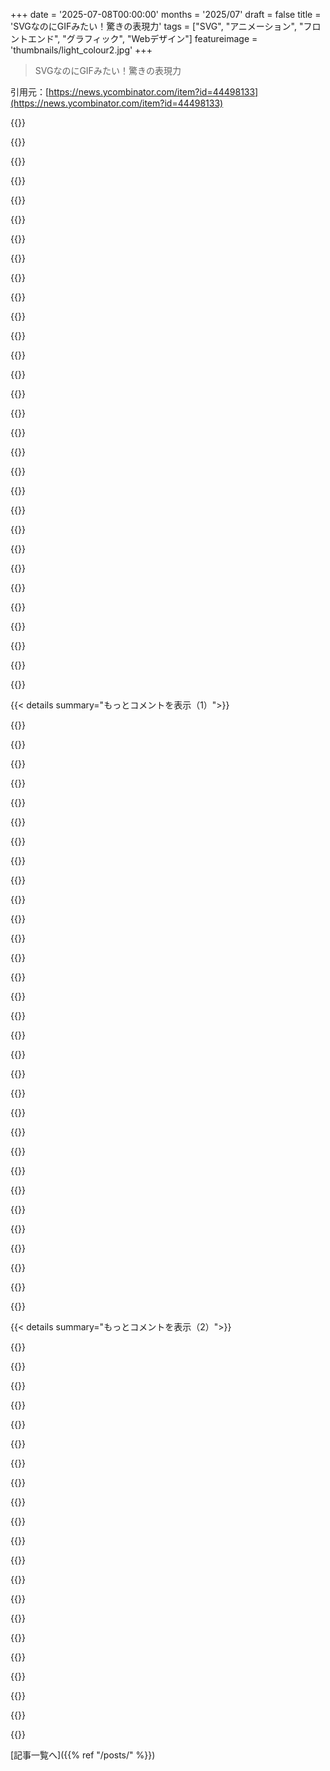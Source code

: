 +++
date = '2025-07-08T00:00:00'
months = '2025/07'
draft = false
title = 'SVGなのにGIFみたい！驚きの表現力'
tags = ["SVG", "アニメーション", "フロントエンド", "グラフィック", "Webデザイン"]
featureimage = 'thumbnails/light_colour2.jpg'
+++

> SVGなのにGIFみたい！驚きの表現力

引用元：[https://news.ycombinator.com/item?id=44498133](https://news.ycombinator.com/item?id=44498133)




{{<matomeQuote body="SVGってJSなしでも色々すごいことできるんだね！Wikipediaにある例だと、ミサイルコマンドとか地下鉄マップ、ローリングシャッターアニメとかがあるよ。<br>https://upload.wikimedia.org/wikipedia/commons/9/9b/SMIL_missile_command_clone.svg<br>https://upload.wikimedia.org/wikipedia/commons/1/13/London_Underground_Diagram_2012_SMIL.svg<br>https://upload.wikimedia.org/wikipedia/commons/4/49/Rolling_shutter_animation_with_SVG_and_SMIL.svg" userName="unleaded" createdAt="2025/07/08 16:34:41" color="#ff5c5c">}}




{{<matomeQuote body="SVGって元々Shockwave/Flash Playerに対抗して出てきたみたい。PDAのアプリ形式でもあったんだって。ネットワーキングサポートも検討されたらしいよ。" userName="leonidasv" createdAt="2025/07/08 16:45:23" color="">}}




{{<matomeQuote body="SWF形式を置き換えるものが出てこないのは残念だね。ゲームとか動画とか、色々詰め込めてすごかったのに。SWFは素晴らしい形式だったと思うよ。" userName="echelon" createdAt="2025/07/08 17:00:08" color="">}}




{{<matomeQuote body="そうそう、昔はロスレス品質の音楽ビデオが数MBでダウンロードできたのにね。AdobeがFlashを何でもかんでもに使わせたりせず、ウェブ標準がもっと早く進んでたら、Flashってもっと良いイメージだったかもね。" userName="unleaded" createdAt="2025/07/08 17:15:30" color="">}}




{{<matomeQuote body="「ネットワーキングサポートが検討された」ってコメントあったけど、SVGはJavaScriptをフルで使えるからネットワーキングもできるよ。ブラウザの＼＜img＞タグだと一部機能制限あるけど、iframeなら全部使えるんだ。" userName="bawolff" createdAt="2025/07/08 19:49:46" color="#ff33a1">}}




{{<matomeQuote body="SVGにネットワーキングサポートがつかなくて本当に良かった！ついてたら絶対広告業界がヤバい押し付け広告を大量に生み出してたと思うとゾッとするね。" userName="ToucanLoucan" createdAt="2025/07/08 19:11:42" color="">}}




{{<matomeQuote body="あの地下鉄マップのチェックボックス機能、超すごいじゃん。もっとSVGのこと勉強しないとな。これはブックマークだね！" userName="Theodores" createdAt="2025/07/08 17:18:15" color="">}}




{{<matomeQuote body="“HDミュージックビデオ”ってどういう意味？もし普通の動画のことなら、今のビデオ・オーディオコーデックの方がFlashより効率いいよ。もし小さかったなら品質が低かったはず。Flashのベクターアニメなら話は別だけど、それは普通のMVじゃないでしょ。" userName="comex" createdAt="2025/07/08 18:48:59" color="#38d3d3">}}




{{<matomeQuote body="みんなFlashゲームは大好きだったけど、サイトごとに違うし、ロード長いし、ちょっと不安定なカスタムメニューは嫌いだったんだよね。" userName="viraptor" createdAt="2025/07/08 17:24:42" color="">}}




{{<matomeQuote body="どういう意味？音や動画入りのロスレスアニメのこと？これは570kでwebassemblyで動く例→https://archive.org/details/flash_badger<br>SVGでも同じことできるよ。ちょこっとJavaScriptとaudioタグでね→http://xn--dahlstrm-t4a.net/svg/audio/html5-audio-in-svg.svg" userName="mxfh" createdAt="2025/07/08 20:01:25" color="#38d3d3">}}




{{<matomeQuote body="私はこれ好きだな→https://upload.wikimedia.org/wikipedia/commons/1/13/London_U...<br>車椅子の人が段差なしで行けるとこ表示してて、私には結構便利なんだ。<br>最初のリンクの話だけど、速攻で核弾頭をプログラムでクリックする方法考えたよ。世界救ったぜ！:D" userName="johnisgood" createdAt="2025/07/08 16:44:48" color="">}}




{{<matomeQuote body="凡例の路線名をクリックしてみて。すっごくよくできた地図だよ。" userName="taeric" createdAt="2025/07/08 21:36:52" color="">}}




{{<matomeQuote body="正直、それは今だってできるよ。Flashの本当のすごさは統合開発環境だったんだ。<br>僕の初めてのプログラミング経験の一つで、Flash MXと本一冊でヤバいものが作れたもんだよ。" userName="tiagod" createdAt="2025/07/08 21:12:38" color="">}}




{{<matomeQuote body="上のコメントは、SVG 1.2（出なかったけど）の生ネットワークソケットを開くAPIの提案のことだと思う→https://www.w3.org/TR/2004/WD-SVG12-20040510/#rawsocket<br>これ、セキュリティやばいって言われてたけど、結局どう解決するか決まらず実装されなかったんだ。<br>Hixieがこれについて面白いこと言ってた気がするけど見つからないや。" userName="ameliaquining" createdAt="2025/07/08 22:16:31" color="#ff5c5c">}}




{{<matomeQuote body="AdobeはFlashをもっと真剣に扱うべきだった。なのに放置してクラッシュやセキュリティ問題の代名詞にして、開発者から搾り取ったんだ。<br>一度Flash買って、クラッシュバグ見つけて報告したけど、一年後に修正されたか確認するのに800ドル払えだって。二度と金なんかやらねーよ。<br>iPhone前は9割超えの普及率だったのに、それを無駄にしたAdobeは、Flashを大事にしてたみんなにとって本当に恥さらしだ。" userName="acdha" createdAt="2025/07/08 22:51:14" color="#ff5733">}}




{{<matomeQuote body="HIGsなんてなかった時代ね…<br>Penny ArcadeのFlashの漫画はこちら→https://www.penny-arcade.com/comic/1999/03/03/macromedia-fla..." userName="philsnow" createdAt="2025/07/08 22:36:54" color="">}}




{{<matomeQuote body="うん、ベクターのことだよ。まあ、あの数値出すにはちょっとズルしてるけどね ;）" userName="unleaded" createdAt="2025/07/08 19:11:43" color="">}}




{{<matomeQuote body="昔、初めてプログラミングしたのがDreamweaverだったんだ。<br>もしFlashだったら今頃どうなってたかなってたまに考えるよ。" userName="kccqzy" createdAt="2025/07/09 15:21:16" color="">}}




{{<matomeQuote body="最近はみんな回線速度が速いから、動画も高画質になったんだよ。<br>H.264みたいな新しいコーデックを使えば、数MBでも結構キレイに見えるんだ。" userName="kccqzy" createdAt="2025/07/08 19:04:01" color="#38d3d3">}}




{{<matomeQuote body="Flash Playerがめちゃくちゃ小さかったのはマジすごかったよね。<br>56Kでもすぐ落ちてきて、IEなら一瞬で入ったんだ。<br>今思うとセキュリティ甘かったけど、Macromediaの技術力はすごい。<br>Javaアプレットより普及したのはその手軽さのおかげ。<br>Steve Jobsがぶっ壊すまではね。" userName="xp84" createdAt="2025/07/09 21:14:12" color="#38d3d3">}}




{{<matomeQuote body="まあ、今はやってないって言ってるわけじゃないけど、一つリスクが減ったのは嬉しいね。" userName="ToucanLoucan" createdAt="2025/07/09 16:15:50" color="">}}




{{<matomeQuote body="badger.swfとかIOSYSの動画のことね。<br>ああいうのはSVGでもJS使えば技術的にはできるよ。<br>でも、Flashみたいに簡単に作れるツールはSVGにはまだ無いと思う。<br>Inkscapeとテキストエディタじゃちょっと違うし。" userName="unleaded" createdAt="2025/07/08 20:37:57" color="#38d3d3">}}




{{<matomeQuote body="機能的にはSWFとかFlashと似たようなことできるよ。<br>アニメーションもできるし（記事見てみて）、JavaScriptでインタラクティブにもできるんだ。" userName="FateOfNations" createdAt="2025/07/08 18:30:20" color="#ff33a1">}}




{{<matomeQuote body="Steve JobsがHTML5とかCSS3がオープンだって言ってた頃ね。<br>AdobeはFlashもPDFみたいにオープンにしてれば生き残れたかも。<br>誰でもツール作れて、Playerもいろいろあって。<br>今でもAcrobat Proでお金取れてるの見ると、オープンにするのもビジネスとしてアリなんだよね。" userName="kccqzy" createdAt="2025/07/09 15:18:34" color="#ff5733">}}




{{<matomeQuote body="あと、それはOracle Corporationの登録商標だから気をつけな。<br>芝刈り機にやられるぞ。（これはJavaのことかな？）" userName="immibis" createdAt="2025/07/09 09:44:54" color="">}}




{{<matomeQuote body="普通の動画コーデックでもアニメーション圧縮するのは得意だよ。<br>前に数分のアニメ作ったら、H.264で数百KBになったもん。" userName="kccqzy" createdAt="2025/07/08 19:06:27" color="#ff5c5c">}}




{{<matomeQuote body="俺のREADMEには毎日更新されるアニメーションSVGがあってさ、天気とか曜日を表示してるんだ。数年前の陪審員義務の時に作ったんだぜP https://github.com/jasonlong" userName="blackant" createdAt="2025/07/08 20:23:32" color="#38d3d3">}}




{{<matomeQuote body="これ、めっちゃクールじゃん！" userName="sotix" createdAt="2025/07/09 00:08:52" color="">}}




{{<matomeQuote body="見た目、すごい良いね！" userName="mbs159" createdAt="2025/07/09 12:52:46" color="">}}




{{<matomeQuote body="GitHubのREADMEなら動画を直接埋め込めるよ。例えばここ→https://github.com/paulirish/git-recent#readme<br>でも、投稿者のSVG技はターミナル画面のキャプチャには賢い選択かもね。" userName="paulirish" createdAt="2025/07/08 16:15:11" color="#ff5c5c">}}




{{< details summary="もっとコメントを表示（1）">}}

{{<matomeQuote body="動画の良いとこは再生/一時停止とかのUIがあることだよね。GIFにJSでUI付けるサイトもあるけど、ブラウザに最初から付いてるわけじゃない。だから俺は動画を使うことが多いかな。<br>RevealJSでSVGアニメーション作った時は、CSSアニメーションでJSで制御できるようにしたよ。" userName="pamelafox" createdAt="2025/07/08 17:04:38" color="#ff5c5c">}}




{{<matomeQuote body="アニメーションGIFってのは、動画の一種なんだけど、制限が多くて圧縮率も悪いんだ。だからサイト側でアニメーションGIFを動画に変換することが多いよ。そうすると結果的にサイズが小さくなるし、上手く動くんだ。" userName="not2b" createdAt="2025/07/08 17:26:37" color="#ff5733">}}




{{<matomeQuote body="もしこのSVGアニメーションが流行ったらさ、きっとブラウザも対応してきて、5〜10年後には一時停止ボタンとかできるようになるんじゃない！？楽しみだね！" userName="kzrdude" createdAt="2025/07/08 17:20:33" color="">}}




{{<matomeQuote body="（コメント5で出てた）動画をREADMEに直で載せるって方法を選ぶならさ、GitHubで直接編集するのが良いよ。そうすれば、リポジトリの容量を使わずにgithubusercontentとかいうところにアップロードされるからね。" userName="c-hendricks" createdAt="2025/07/08 16:37:38" color="#ff33a1">}}




{{<matomeQuote body="みんな、もう一つの選択肢（動画）やってたの？PRでリポジトリに動画をコミットするなんておかしいでしょ。PRごとに新しい動画がコードベースに追加されるの？たまに整理するためにPR出すの？って思ったよ。" userName="hbn" createdAt="2025/07/08 17:22:49" color="#45d325">}}




{{<matomeQuote body="”Every PR adds a new video to the codebase”<br>Gitは前のコミットとの差分だけをコミットするんだよ、リポジトリ全体じゃない。だから、動画が変わらなければ一度しかコミットされないんだよ。" userName="aziaziazi" createdAt="2025/07/08 19:14:31" color="#45d325">}}




{{<matomeQuote body="SVGはカラー設定（ユーザーのダーク／ライト設定）に合わせて色を変えたり、サイズ設定（最大幅やアスペクト比）に合わせてサイズを変えたりできるんだ。でも動画はできないんだよね。<br>https://jsbin.com/nohamuguze/edit?html,css,output<br>追記：あーあ…FirefoxとChromeでは動くけど、Safariだと問題あるな。もっといじればどこでも動くようにできると思うけど、残念だね。" userName="socalgal2" createdAt="2025/07/08 21:48:04" color="#45d325">}}




{{<matomeQuote body="SVGのトリックは、コントロールがないから画面キャプチャにはあんまり向かない気がするな。ソフトウェアの機能デモを埋め込むのには最適だと思う、5秒以下でね。それでも、動画オプションが役に立つ人もいるかもしれないけどね。" userName="pcthrowaway" createdAt="2025/07/08 20:52:26" color="#ff5733">}}




{{<matomeQuote body="アニメーションからテキストをそのままコピーできるって、すごく直感的じゃないけど、これが一番すごいところだね！" userName="yawnxyz" createdAt="2025/07/08 16:46:06" color="">}}




{{<matomeQuote body="マウスオーバーでアニメーションが一時停止したらすごいことになりそう。ターミナルがスクロールしてると、コピペが役に立つようにするのは結構大変だよね。" userName="ndr" createdAt="2025/07/08 17:13:29" color="#785bff">}}




{{<matomeQuote body="同感だよ、再生／停止／進む／戻るサポートが欲しいね。あのGitHubのGIFはいいんだけど、特定のプロジェクトで実行されたコマンドを見る／コピーするために、たまにダウンロードしてフレームごとに開かないといけないのが嫌なんだよね。" userName="hashstring" createdAt="2025/07/09 04:25:47" color="#785bff">}}




{{<matomeQuote body="注意喚起：ページをフリーズさせることがあるSVGもあるから、サードパーティ製のSVGにはリンクしないようにね。これは既知のバグだけど、Google ChromeチームもMozillaチームも修正したがらないんだ。<br>これがデモンストレーション用の邪悪な例のSVGだよ。<br>ブラウザをクラッシュさせるリスクを冒したくないなら、このリンクをクリックしないで！<br>https://asdf10.com/danger.svg" userName="xml" createdAt="2025/07/08 17:49:08" color="#785bff">}}




{{<matomeQuote body="ページのクラッシュとかブラウザ全体が落ちるだけなら、実はそんなセキュリティ問題じゃないんだよね。だって、たくさんの組み込み機能でも、やりすぎればタブ全体やブラウザのUIをフリーズさせる方法はいくらでもあるんだもん。（例えば、何個もblurフィルターを重ねると、レンダリング時間が爆上がりしてChromeのUIが固まったりね。）<br>もし影響範囲がタブを飛び越えるなら、ユーザーにとってすごくウザいから、それはもっと優先度が高くなるだろうけど。" userName="mmis1000" createdAt="2025/07/08 18:17:09" color="">}}




{{<matomeQuote body="えっ、じゃあ（たぶん）これみたいな再帰的なXXE攻撃って、GitHubのREADMEでも可能なの？それとも、彼らがなんとか対策したのかな？" userName="pcthrowaway" createdAt="2025/07/08 20:58:42" color="">}}




{{<matomeQuote body="これは再帰的なんだけど、XXEじゃないんだ。これは20層のSVGグループがネストされてて、最初のグループに青い円が10個入ってる。で、それ以降のグループには、その前のグループが10個ずつ入ってるんだ。これでだいたい10の20乗個くらいの青い円を描画しようとするわけ。" userName="nneonneo" createdAt="2025/07/09 09:52:51" color="#ff33a1">}}




{{<matomeQuote body="SVGはXMLベースなんだよ。HTMLはSGMLっていう仕様だけどね。<br>悪意のあるページをcurlで引っ張ってきても、こう見えるよ。<br>＜？xml version=”1.0” encoding=”UTF-8”？＞<br>　　　　＜svg xmlns=”http://www.w3.org/2000/svg” xmlns:xlink=”http://www.w3.org/1999/xlink” width=”1000” height=”1000”＞" userName="pcthrowaway" createdAt="2025/07/09 12:30:14" color="">}}




{{<matomeQuote body="そうそう、SVGはXMLベースだから、XML外部エンティティ（XXE）とか、指数エンティティ展開攻撃みたいな一般的なXMLベースの脆弱性には弱い可能性があるんだ。でも、今回の悪意のあるSVGは、SVG特有の機能を使ってリソースを使い果たさせようとしてるんだ。" userName="nneonneo" createdAt="2025/07/09 18:57:33" color="#38d3d3">}}




{{<matomeQuote body="外部エンティティって、完全に無効にできるんじゃないかな？まあ、誰にも分からないけど、GitHubがここでどんな対策をしたかチェックするのは価値があるかもね。" userName="hashstring" createdAt="2025/07/09 04:29:25" color="">}}




{{<matomeQuote body="ターミナルの記録からアニメーションSVGを作るツールがあるよ。<br>asciinema2svg: https://github.com/thenets/asciinema2svg<br>termsvg: https://github.com/MrMarble/termsvg/<br>terminal svg: https://hn.algolia.com/?q=terminal+svg/<br>svg animation: https://hn.algolia.com/?dateRange=all&page=0&prefix=false&qu..." userName="westurner" createdAt="2025/07/08 17:06:29" color="#ff5c5c">}}




{{<matomeQuote body="「SVGは本質的にアニメーションできる」ってのは初めて知ったな。バスの中でそれを使って何ができるか考えちゃいそうだよ。無限ループってサポートしてるの？" userName="pjc50" createdAt="2025/07/08 16:12:33" color="">}}




{{<matomeQuote body="＞無限ループってサポートしてるの？<br>うん、してるよ！＜animate＞タグのrepeatCountとかrepeatDur属性を”indefinite”に設定するだけ。<br>特に、＜animation＞タグは画像全体じゃなくて個別の属性に影響するから、画像の部分ごとに違うアニメーションサイクルを設定できるし、小さい公倍数に合わせる必要もないんだ。" userName="snackbroken" createdAt="2025/07/08 16:41:13" color="#38d3d3">}}




{{<matomeQuote body="明日のHacker Newsでは、「純粋なSVGでGPT-2を実現！」って記事が見られるかもね、って冗談だよ。" userName="fouronnes3" createdAt="2025/07/08 19:48:56" color="#38d3d3">}}




{{<matomeQuote body="そうだよ、SVGにはアニメーション要素があるんだ。具体例を載せておくね。<br>https://developer.mozilla.org/en-US/docs/Web/SVG/Reference/E..." userName="abirch" createdAt="2025/07/08 16:29:40" color="#38d3d3">}}




{{<matomeQuote body="SVGはEcmascript（みんながJavaScriptって呼んでるやつ）を埋め込めるんだよ。<br>https://www.w3.org/TR/SVG11/script.html<br>だから属性でのアニメーションに加えて、スクリプトで必要なものは何でも実装できるんだ。" userName="jerf" createdAt="2025/07/08 17:18:21" color="#38d3d3">}}




{{<matomeQuote body="無限ループをサポートしてるかって？うん、してるよ。<br>https://www.w3schools.com/graphics/svg_animation.asp<br>ここにいくつか例があるけど、ページをスクロールして見る場合は、リフレッシュしないと（繰り返さないやつは）動きが見えないかもしれないね。" userName="Jtsummers" createdAt="2025/07/08 16:25:01" color="#ff5733">}}




{{<matomeQuote body="こういうちょっとしたTIL記事、つまり新しいツールを紹介して体験談を共有してくれるのが好きなんだ。制限（GitHub Markdownでのアニメーションとか）を回避しようとするのが、こういうクリエイティブな発想につながるんだよね。<br>結果のSVG https://koaning.io/posts/svg-gifs/parrot.svg を見たら、インラインSVGの中にさらにインラインSVGが使われててびっくりしたよ。初めて見たな。共有してくれて本当にありがとう！" userName="matths" createdAt="2025/07/08 15:38:02" color="#ff33a1">}}




{{<matomeQuote body="じゃあQuine（自分のソースコードを表示するプログラム）も作れるかもね。テキストエディタにソースコードが打ち込まれていくアニメーションSVGとか。" userName="Aardwolf" createdAt="2025/07/08 16:30:06" color="#ff33a1">}}




{{<matomeQuote body="SVGが大好きすぎる。いつかブラウザ標準がこうならないかなって願ってるんだ。<br>＊プラグ可能な実行エンジン/メモリモデル（WASM, JVM, CLRとか）<br>＊SVG出力（バイナリでもテキストでも）<br>そうすれば開発者はページを表示するのに好きなモデルを選べるようになって、Document Object Modelに縛られなくなるんだ。" userName="exabrial" createdAt="2025/07/08 18:30:07" color="#45d325">}}




{{<matomeQuote body="昔はFlash, Java, Silverlight, ActiveXとかがWebを支配してたよね。<br>共通言語とプラットフォームがある今の世界の方が断然良くなったと思うな。今日の脅威環境だと、ああいう大きなサードパーティのランタイムはブラウザ内では生き残れなかっただろうし。" userName="lpghatguy" createdAt="2025/07/08 19:18:27" color="#38d3d3">}}




{{<matomeQuote body="残念ながら、「共通」ってのはGoogleが望むものになるってことでしょ。Googleは市場での地位を悪用して何でも推し進めてくるし（HTMLクライアントでの広告サポートとか、何考えてるんだか）。" userName="exabrial" createdAt="2025/07/09 15:16:02" color="">}}

{{</details>}}




{{< details summary="もっとコメントを表示（2）">}}

{{<matomeQuote body="「開発者はDOMに縛られず、好きなモデルでページを表示できる」って言ってたけど、AutoCAD Web, Photopea, Figma, Google Docs, Google Earth Webとか、Flutter for Webアプリ（CanvasKit）って、あなたが求めてることとどう違うの？私が見る限り、DOMが最適な選択肢じゃないアプリケーションで、開発者がDOMを使うのを強制されてるわけじゃないと思うんだけど。" userName="CharlesW" createdAt="2025/07/08 23:27:44" color="#785bff">}}




{{<matomeQuote body="DOM（HTML）は色んな画面サイズにレスポンシブ対応しやすいように設計されてるのが強みだけど、SVGはそうじゃないんだよね。" userName="socalgal2" createdAt="2025/07/08 21:50:01" color="">}}




{{<matomeQuote body="なんか病的な理由で、SVGのアーキテクチャ図を、アニメのバトルみたいにドラマチックにノードが現れて、ズームとかフリーズフレーム、線が点滅するような動画にめっちゃ変換したくなったわ。" userName="viraptor" createdAt="2025/07/08 17:29:35" color="">}}




{{<matomeQuote body="へぇ、これいいね。俺のREADME、https://github.com/ChrisBuilds/terminaltexteffects<br>で紹介してるようなエフェクトがどう動くか見てみなきゃ。SVGはあんま詳しくないけど、テキストをそのまま持とうとするとデータ量がヤバくなりそうね。まあ、面白そうだし試してみるか。" userName="x187463" createdAt="2025/07/08 16:49:47" color="#45d325">}}




{{<matomeQuote body="興味ある人はこれどうぞ。俺のアニメーション付きGitHub READMEだよ。<br>https://github.com/edwinm" userName="edwinjm" createdAt="2025/07/08 18:34:53" color="#ff5733">}}




{{<matomeQuote body="俺はRiveとかLottieが普通になるずっと前からSVGアニメーション（https://www.svgator.com/みたいなサイトも）使ってたんだよね。SVGアニメーションはマジ最高だよ。" userName="ordinarily" createdAt="2025/07/08 19:40:24" color="">}}




{{<matomeQuote body="SVGが出来るヤバいことに興味あるなら、Sarah Drasnerのトークは絶対見なきゃダメだよ。https://www.youtube.com/watch?v=4laPOtTRteI" userName="latexr" createdAt="2025/07/08 22:17:00" color="#ff5733">}}




{{<matomeQuote body="ここで言う”GitHubがこれをサポートしてる”って、どういう意味？サポートするのはブラウザの方じゃないの？" userName="layer8" createdAt="2025/07/08 16:33:35" color="">}}




{{<matomeQuote body="GitHubはREADMEに含まれるHTMLをサニタイズ（無害化）すべき（ってかやれよ）だから、SVGがサポートしてるヤバいものを絶対取り除けるはずだよ。" userName="c-hendricks" createdAt="2025/07/08 16:39:03" color="">}}




{{<matomeQuote body="でも、それって単なるSVGファイルへの画像リンクなだけじゃん。HTMLは含まれてないよ。GitHubがHTMLの＜img src=”…”＞要素として表示するMarkdownの画像リンクなだけ。実際にリンクされてるSVGファイルは、別にGitHubがホストしてるわけでもないしね。" userName="layer8" createdAt="2025/07/08 16:51:56" color="">}}




{{<matomeQuote body="もしリンク先のSVGがGitHubにホストされてるなら、GitHubはブラウザに出す前に好きなように変更できるんだよ。<br>確か、俺がGitHubのコメントにSVGアップロードしたら、結果の画像はインタラクティブな機能がいくつか削除されてた気がする。まあ、それはコメントでアップロードしたケースで、Gitリポジトリの一部じゃないから状況はちょっと違うけど...それでも、って感じ。" userName="sweetgiorni" createdAt="2025/07/08 23:41:56" color="#ff5c5c">}}




{{<matomeQuote body="URL先のファイルはいつでも変わる可能性があるから、そんなシステムは自分でファイルを提供してないと無理だよ。URLだけ見て特定の形式のファイルをGitHubがサポートしないなんて心配するのはナンセンスだね。" userName="layer8" createdAt="2025/07/08 18:32:31" color="">}}




{{<matomeQuote body="GitHubって、Markdownファイルを表示する時に外部の画像をキャッシュした自社バージョンに置き換えてなかったっけ？" userName="Evidlo" createdAt="2025/07/08 19:38:53" color="">}}




{{<matomeQuote body="GitHubは間違いなく画像をミラーリングしてるよ。READMEで見る画像は全部githubusercontent.comから読み込まれてるはず。" userName="shepherdjerred" createdAt="2025/07/09 00:28:10" color="#ff33a1">}}




{{<matomeQuote body="面白い話！SVGってコードだから、LLMでも書けちゃうんだよ！Claude Sonnet 4で試したら、7分で希望通りのアニメーションロゴのSVGを作ってくれたんだ。README.mdに埋め込むのもできたよ。" userName="mass_and_energy" createdAt="2025/07/09 13:28:24" color="#45d325">}}




{{<matomeQuote body="これはコメントしにくいんだけど、Chromium系ブラウザだとSVGアニメーションはGIFとかWAAPIよりCPU使うんだよね。アニメによってはメインスレッドをブロックすることもあるし。" userName="ramones13" createdAt="2025/07/09 00:42:22" color="">}}




{{<matomeQuote body="それはよくあることだよ。SVGの各要素は操作可能なプロパティを持つオブジェクトだからね。色々なことには向いてるけど、GIFみたいにピクセルを置くだけとか、HTML canvasみたいに描画コマンドを実行するだけよりリソースを使うんだ。" userName="spauldo" createdAt="2025/07/09 22:49:49" color="">}}




{{<matomeQuote body="デモにSVGを使うのは、GIFや動画より軽いから断然いいね。うちはCLIツールのデモを録画・共有するツールを作ったよ→https://github.com/DeepGuide-Ai/dg 。<br>dg captureって呼ぶだけでSVGとREADMEに貼れる内容を生成してくれるんだ。<br>CI検証にも使えるのが良いところ。<br>termsvgを使ってるよ。<br>コメントもらえると嬉しいな。" userName="taoh" createdAt="2025/07/09 02:34:27" color="#38d3d3">}}




{{<matomeQuote body="これはすごくクールでREADMEにめっちゃ便利だね！<br>シェアありがとう！<br>他のどんな応用ができるか気になるなー。<br>少なくとも全てのCLI/ターミナルツールはこれを使ってアプリを紹介できそうだね。" userName="nico" createdAt="2025/07/08 17:25:07" color="#ff33a1">}}




{{<matomeQuote body="Gitlabでもサポートされてるっぽいよ！<br>marinerリポジトリの例→https://gitlab.com/radek-sprta/mariner/blob/master/README.md <br>すぐにGoogleで探して見つけたリンクだよ。" userName="sheepybloke" createdAt="2025/07/08 21:12:37" color="#ff33a1">}}

{{</details>}}



[記事一覧へ]({{% ref "/posts/" %}})
